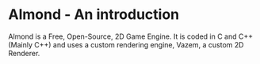 # Almond - An introduction
Almond is a Free, Open-Source, 2D Game Engine. It is coded in C and C++ (Mainly C++) and uses a custom rendering engine,
Vazem, a custom 2D Renderer.

